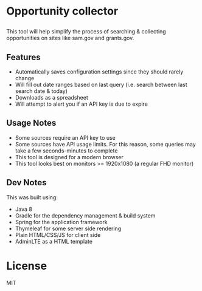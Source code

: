 # Opportunity collector</p>
This tool will help simplify the process of searching & collecting opportunities on sites
 like sam.gov and grants.gov.

## Features
* Automatically saves configuration settings since they should rarely change
* Will fill out date ranges based on last query (i.e. search between last search date & today)
* Downloads as a spreadsheet
* Will attempt to alert you if an API key is due to expire

## Usage Notes
* Some sources require an API key to use
* Some sources have API usage limits. For this reason, some queries may take a few seconds-minutes to complete
* This tool is designed for a modern browser
* This tool looks best on monitors >= 1920x1080 (a regular FHD monitor)

## Dev Notes
This was built using:
* Java 8
* Gradle for the dependency management & build system
* Spring for the application framework
* Thymeleaf for some server side rendering
* Plain HTML/CSS/JS for client side
* AdminLTE as a HTML template

# License
MIT